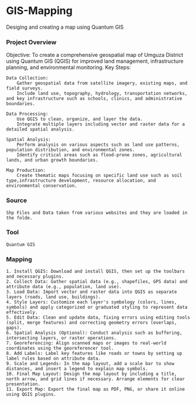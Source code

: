 # GIS-Mapping
Desiging and creating a map using Quantum GIS 

### Project Overview
Objective: To create a comprehensive geospatial map of Umguza District using Quantum GIS (QGIS) for improved land management, infrastructure planning, and environmental monitoring.
Key Steps:

    Data Collection:
        Gather geospatial data from satellite imagery, existing maps, and field surveys.
        Include land use, topography, hydrology, transportation networks, and key infrastructure such as schools, clinics, and administrative boundaries.

    Data Processing:
        Use QGIS to clean, organize, and layer the data.
        Integrate multiple layers including vector and raster data for a detailed spatial analysis.

    Spatial Analysis:
        Perform analysis on various aspects such as land use patterns, population distribution, and environmental zones.
        Identify critical areas such as flood-prone zones, agricultural lands, and urban growth boundaries.

    Map Production:
        Create thematic maps focusing on specific land use such as soil type,infrastructure development, resource allocation, and environmental conservation.

### Source
    Shp Files and Data taken from various websites and they are loaded in the folde.

### Tool
    Quantum GIS
    
### Mapping

    1. Install QGIS: Download and install QGIS, then set up the toolbars and necessary plugins.
    2. Collect Data: Gather spatial data (e.g., shapefiles, GPS data) and attribute data (e.g., population, land use).
    3. Load Data: Import vector and raster data into QGIS as separate layers (roads, land use, buildings).
    4. Style Layers: Customize each layer's symbology (colors, lines, symbols) and apply categorized or graduated styling to represent data effectively.
    5. Edit Data: Clean and update data, fixing errors using editing tools (split, merge features) and correcting geometry errors (overlaps, gaps).
    6. Spatial Analysis (Optional): Conduct analysis such as buffering, intersecting layers, or raster operations.
    7. Georeferencing: Align scanned maps or images to real-world coordinates using the georeferencer tool.
    8. Add Labels: Label key features like roads or towns by setting up label rules based on attribute data.
    9. Scale and Legends: In the map layout, add a scale bar to show distances, and insert a legend to explain map symbols.
    10. Final Map Layout: Design the map layout by including a title, north arrow, and grid lines if necessary. Arrange elements for clear presentation.
    11. Export Map: Export the final map as PDF, PNG, or share it online using QGIS plugins.

